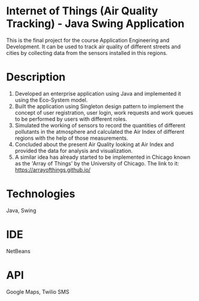 # Internet of Things (Air Quality Tracking) - Java Swing Application

This is the final project for the course Application Engineering and Development. It can be used to track air quality of different streets and cities by collecting data from the sensors installed in this regions.

# Description
1. Developed an enterprise application using Java and implemented it using the Eco-System model.
2. Built the application using Singleton design pattern to implement the concept of user registration, user login, work requests and work queues to be performed by users with different roles. 
3. Simulated the working of sensors to record the quantities of different pollutants in the atmosphere and calculated the Air Index of different regions with the help of those measurements. 
4. Concluded about the present Air Quality looking at Air Index and provided the data for analysis and visualization.
5. A similar idea has already started to be implemented in Chicago known as the 'Array of Things' by the University of Chicago. The link to it: https://arrayofthings.github.io/

# Technologies
Java, Swing

# IDE
NetBeans

# API
Google Maps, Twilio SMS
